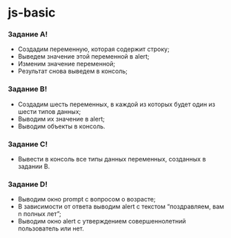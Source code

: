 # js-basic

### Задание A!

- Создадим переменную, которая содержит строку;
- Выведем значение этой переменной в alert;
- Изменим значение переменной;
- Результат снова выведем в консоль;

### Задание B!

- Создадим шесть переменных, в каждой из которых будет один из шести типов данных;
- Выводим их значение в alert;
- Выводим объекты в консоль.

### Задание C!

- Вывести в консоль все типы данных переменных, созданных в задании B.

### Задание D!
- Выводим окно prompt с вопросом о возрасте;
- В зависимости от ответа выводим alert с текстом “поздравляем, вам n полных лет”;
- Выводим окно alert с утверждением совершеннолетний пользователь или нет.